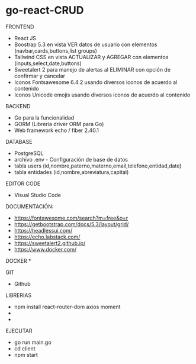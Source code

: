 # go-react-CRUD
FRONTEND
* React JS
* Boostrap 5.3 en vista VER datos de usuario con elementos (navbar,cards,buttons,list groups)
* Tailwind CSS en vista ACTUALIZAR y AGREGAR con elementos (inputs,select,date,buttons)
* Sweetalert 2 para manejo de alertas al ELIMINAR con opción de confirmar y cancelar
* Iconos Fontsawesome 6.4.2 usando diversos iconos de acuerdo al contenido
* Iconos Unicode emojis usando diversos iconos de acuerdo al contenido

BACKEND
* Go para la funcionalidad
* GORM (Libreria driver ORM para Go)
* Web framework echo / fiber 2.40.1

DATABASE
* PostgreSQL
* archivo .env - Configuración de base de datos
* tabla users (id,nombre,paterno,materno,email,telefono,entidad,date)
* tabla entidades (id,nombre,abreviatura,capital)

EDITOR CODE
* Visual Studio Code

DOCUMENTACIÓN:
* https://fontawesome.com/search?m=free&o=r
* https://getbootstrap.com/docs/5.3/layout/grid/
* https://headlessui.com/
* https://echo.labstack.com/
* https://sweetalert2.github.io/
* https://www.docker.com/

DOCKER
* 

GIT
* Github

LIBRERIAS
* npm install react-router-dom axios moment
* 
* 

EJECUTAR
* go run main.go
* cd client
* npm start